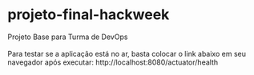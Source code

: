 # projeto-final-hackweek
 Projeto Base para Turma de DevOps
 <br>
 <br>
 Para testar se a aplicação está no ar, basta colocar o link abaixo em seu navegador após executar:
 http://localhost:8080/actuator/health
